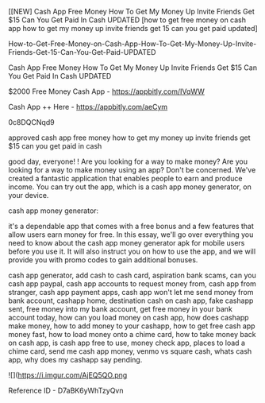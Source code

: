 [[NEW] Cash App Free Money How To Get My Money Up Invite Friends Get $15 Can You Get Paid In Cash UPDATED [how to get free money on cash app how to get my money up invite friends get 15 can you get paid updated]

How-to-Get-Free-Money-on-Cash-App-How-To-Get-My-Money-Up-Invite-Friends-Get-15-Can-You-Get-Paid-UPDATED

Cash App Free Money How To Get My Money Up Invite Friends Get $15 Can You Get Paid In Cash UPDATED

$2000 Free Money Cash App -  https://appbitly.com/IVqWW


Cash App ++ Here - https://appbitly.com/aeCym


0c8DQCNqd9

approved cash app free money how to get my money up invite friends get $15 can you get paid in cash

good day, everyone! ! Are you looking for a way to make money? Are you looking for a way to make money using an app? Don't be concerned. We've created a fantastic application that enables people to earn and produce income. You can try out the app, which is a cash app money generator, on your device.

cash app money generator:

it's a dependable app that comes with a free bonus and a few features that allow users earn money for free. In this essay, we'll go over everything you need to know about the cash app money generator apk for mobile users before you use it. It will also instruct you on how to use the app, and we will provide you with promo codes to gain additional bonuses.

cash app generator, add cash to cash card, aspiration bank scams, can you cash app paypal, cash app accounts to request money from, cash app from stranger, cash app payment apps, cash app won't let me send money from bank account, cashapp home, destination cash on cash app, fake cashapp sent, free money into my bank account, get free money in your bank account today, how can you load money on cash app, how does cashapp make money, how to add money to your cashapp, how to get free cash app money fast, how to load money onto a chime card, how to take money back on cash app, is cash app free to use, money check app, places to load a chime card, send me cash app money, venmo vs square cash, whats cash app, why does my cashapp say pending.

![](https://i.imgur.com/AjEQ5QO.png

Reference ID - D7aBK6yWhTzyQvn
